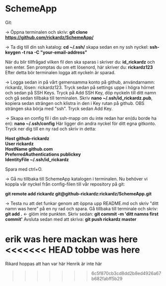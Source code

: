 SchemeApp
=========

Git:


&rarr; Öppna terminalen och skriv: <b>git clone https://github.com/rickardz/SchemeApp/</b>

&rarr; Ta dig till din ssh katalog: <b>cd ~/.ssh/</b> skapa sedan en ny ssh nyckel: <b>ssh-keygen -t rsa -C "your-email-address"</b>

När du blir tillfrågad vilken fil den ska sparas i skriver du: <b>id_rickardz</b> och sen enter.
Sen promptas du om ett lösenord, här skriver du: <b>rickardz123</b>
Efter detta bör terminalen logga att nyckeln är sparad.

&rarr; Logga sedan in på vårt gemensamma konto på github, användarnamn: rickardz, lösen: rickardz123.
   Tryck sedan på settings uppe i högra hörnet och sedan på SSH Keys. Tryck på Add SSH Key, döp nyckeln till
   ditt namn och gå sedan tillbaka till terminalen. Skriv <b>nano ~/.ssh/id_rickardz.pub</b>, kopiera sedan
   strängen och klistra in den i Key rutan på github. OBS strängen ska börja med "ssh". Tryck sedan Add Key.

&rarr; Skapa en config fil i din ssh-mapp om du inte redan har en(du borde ha en): <b>nano ~/.ssh/config</b>
   Här ligger din andra nyckel för ditt egna gitkonto. Tryck ner dig till en ny rad och skriv in detta:

<b>      Host github-rickardz<br>
	       User rickardz<br>
	       HostName github.com<br>
	       PreferredAuthentications publickey<br>
	       IdentityFile ~/.ssh/id_rickardz</b>

Spara med ctrl+O.

&rarr; Gå nu tillbaka till SchemeApp katalogen i terminalen. Nu behöver vi koppla vår nyckel från config-filen till
   vår repository på git:

   <b>git remote add rickardz git@github-rickardz:rickardz/SchemeApp.git</b>

&rarr; Testa nu att det funkar genom att öppna upp README.md och skriv "ditt namn was here" på en ny rad och spara.
   Gå tillbaka till terminale och skriv: <b>git add .</b> &larr; glöm inte punkten. Skriv sedan: <b>git commit -m 'ditt namns first commit'</b>
   Avsluta sedan med att skriva: <b>git push rickardz master</b>

erik was here
mackan was here
<<<<<<< HEAD
tobbe was here
=======
Rikard hoppas att han var här
Henrik är inte här
>>>>>>> 6c5f870cb3cd8dd2b8ed4926a67b682fabff5b29

